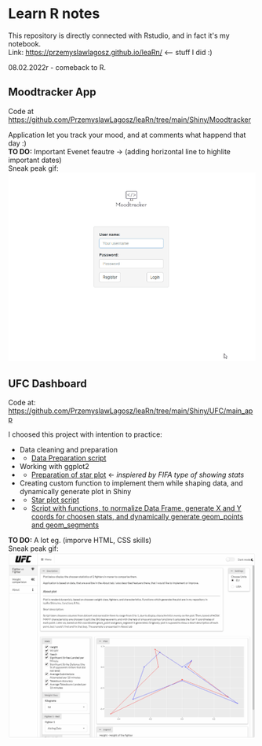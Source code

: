 # Learn R notes
This repository is directly connected with Rstudio, and in fact it's my notebook.  
Link: https://przemyslawlagosz.github.io/leaRn/ <-- stuff I did :)

08.02.2022r - comeback to R.

## Moodtracker App
Code at https://github.com/PrzemyslawLagosz/leaRn/tree/main/Shiny/Moodtracker

Application let you track your mood, and at comments what happend that day :)  
**TO DO:** Important Evenet feautre -> (adding horizontal line to highlite important dates)  
Sneak peak gif:  
![](https://github.com/PrzemyslawLagosz/leaRn/blob/main/Shiny/Moodtracker/moodApp_animation.gif)

## UFC Dashboard
Code at: https://github.com/PrzemyslawLagosz/leaRn/tree/main/Shiny/UFC/main_app

I choosed this project with intention to practice: 
* Data cleaning and preparation
* * [Data Preparation script](https://github.com/PrzemyslawLagosz/leaRn/blob/main/Shiny/UFC/data_prep_UFC.R)
* Working with ggplot2
* * [Preparation of star plot](https://github.com/PrzemyslawLagosz/leaRn/blob/main/Shiny/UFC/star_plots.R) <- *inspiered by FIFA type of showing stats*
* Creating custom function to implement them while shaping data, and dynamically generate plot in Shiny
* * [Star plot script](https://github.com/PrzemyslawLagosz/leaRn/blob/main/Shiny/UFC/star_plots.R)
* * [Script with functions, to normalize Data Frame, generate X and Y coords for choosen stats, and dynamically generate geom_points and geom_segments](https://github.com/PrzemyslawLagosz/leaRn/blob/main/Shiny/my_functions.R)

**TO DO:** A lot eg. (imporve HTML, CSS skills)  
Sneak peak gif:  
![](https://github.com/PrzemyslawLagosz/leaRn/blob/main/Shiny/UFC/UFCdashboard_animation.gif)

